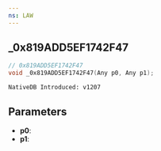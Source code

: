 ```yaml
---
ns: LAW
---
```

## _0x819ADD5EF1742F47

```c
// 0x819ADD5EF1742F47
void _0x819ADD5EF1742F47(Any p0, Any p1);
```

```
NativeDB Introduced: v1207
```

## Parameters
* **p0**:
* **p1**:
